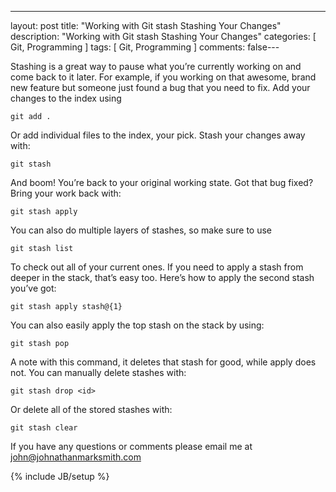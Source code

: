 ---
layout: post
title: "Working with Git stash   Stashing Your Changes"
description: "Working with Git stash   Stashing Your Changes"
categories: [ Git, Programming ]
tags: [ Git, Programming ]
comments: false---

Stashing is a great way to pause what you’re currently working on and come back to it later. For example, if you working on that awesome, brand new feature but someone just found a bug that you need to fix. Add your changes to the index using

	git add .

Or add individual files to the index, your pick. Stash your changes away with:

	git stash

And boom! You’re back to your original working state. Got that bug fixed? Bring your work back with:

	git stash apply

You can also do multiple layers of stashes, so make sure to use

	git stash list

To check out all of your current ones. If you need to apply a stash from deeper in the stack, that’s easy too. Here’s how to apply the second stash you’ve got:

	git stash apply stash@{1}

You can also easily apply the top stash on the stack by using:

	git stash pop

A note with this command, it deletes that stash for good, while apply does not. You can manually delete stashes with:

	git stash drop <id>

Or delete all of the stored stashes with:

	git stash clear

If you have any questions or comments please email me at <a href="mailto:john@johnathanmarksmith.com">john@johnathanmarksmith.com</a>

{% include JB/setup %}
